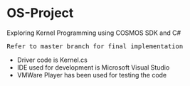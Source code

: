 # OS-Project
Exploring Kernel Programming using COSMOS SDK and C#
 <pre>Refer to master branch for final implementation</pre>
- Driver code is Kernel.cs
- IDE used for development is Microsoft Visual Studio
- VMWare Player has been used for testing the code 
